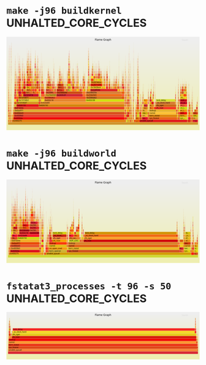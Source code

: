 # `make -j96 buildkernel` UNHALTED_CORE_CYCLES

![](media/svg/2018.04.30/bk10.svg)

# `make -j96 buildworld` UNHALTED_CORE_CYCLES
![](media/svg/2018.04.30/bw1.svg)

# `fstatat3_processes -t 96 -s 50` UNHALTED_CORE_CYCLES
![](media/svg/2018.04.30/fstatat3.svg)
